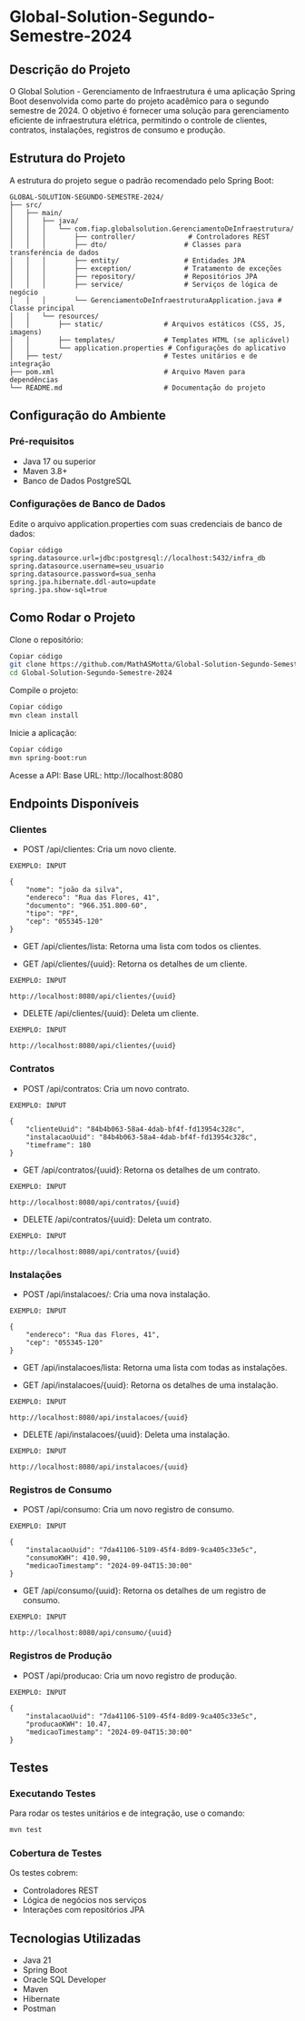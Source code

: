 # Global-Solution-Segundo-Semestre-2024

## Descrição do Projeto
O Global Solution - Gerenciamento de Infraestrutura é uma aplicação Spring Boot desenvolvida como parte do projeto acadêmico para o segundo semestre de 2024. O objetivo é fornecer uma solução para gerenciamento eficiente de infraestrutura elétrica, permitindo o controle de clientes, contratos, instalações, registros de consumo e produção.

## Estrutura do Projeto
A estrutura do projeto segue o padrão recomendado pelo Spring Boot:

```plain
GLOBAL-SOLUTION-SEGUNDO-SEMESTRE-2024/
├── src/
│   ├── main/
│   │   ├── java/
│   │   │   └── com.fiap.globalsolution.GerenciamentoDeInfraestrutura/
│   │   │       ├── controller/             # Controladores REST
│   │   │       ├── dto/                   # Classes para transferência de dados
│   │   │       ├── entity/                # Entidades JPA
│   │   │       ├── exception/             # Tratamento de exceções
│   │   │       ├── repository/            # Repositórios JPA
│   │   │       ├── service/               # Serviços de lógica de negócio
│   │   │       └── GerenciamentoDeInfraestruturaApplication.java # Classe principal
│   │   └── resources/
│   │       ├── static/               # Arquivos estáticos (CSS, JS, imagens)
│   │       ├── templates/            # Templates HTML (se aplicável)
│   │       └── application.properties # Configurações do aplicativo
│   ├── test/                         # Testes unitários e de integração
├── pom.xml                           # Arquivo Maven para dependências
└── README.md                         # Documentação do projeto
```

## Configuração do Ambiente
### Pré-requisitos
- Java 17 ou superior
- Maven 3.8+
- Banco de Dados PostgreSQL
### Configurações de Banco de Dados
Edite o arquivo application.properties com suas credenciais de banco de dados:

```properties
Copiar código
spring.datasource.url=jdbc:postgresql://localhost:5432/infra_db
spring.datasource.username=seu_usuario
spring.datasource.password=sua_senha
spring.jpa.hibernate.ddl-auto=update
spring.jpa.show-sql=true
```

## Como Rodar o Projeto
Clone o repositório:

```bash
Copiar código
git clone https://github.com/MathASMotta/Global-Solution-Segundo-Semestre-2024.git
cd Global-Solution-Segundo-Semestre-2024
```
Compile o projeto:

```bash
Copiar código
mvn clean install
```
Inicie a aplicação:

```bash
Copiar código
mvn spring-boot:run
```
Acesse a API:
Base URL: http://localhost:8080

## Endpoints Disponíveis

### Clientes
- POST /api/clientes: Cria um novo cliente.
```plain
EXEMPLO: INPUT

{
    "nome": "joão da silva",
    "endereco": "Rua das Flores, 41",
    "documento": "966.351.800-60",
    "tipo": "PF",
    "cep": "055345-120"
}
```

- GET /api/clientes/lista: Retorna uma lista com todos os clientes.

- GET /api/clientes/{uuid}: Retorna os detalhes de um cliente.
```plain
EXEMPLO: INPUT

http://localhost:8080/api/clientes/{uuid}
```

- DELETE /api/clientes/{uuid}: Deleta um cliente.
```plain
EXEMPLO: INPUT

http://localhost:8080/api/clientes/{uuid}
```

### Contratos
- POST /api/contratos: Cria um novo contrato.
```plain
EXEMPLO: INPUT

{
    "clienteUuid": "84b4b063-58a4-4dab-bf4f-fd13954c328c",
    "instalacaoUuid": "84b4b063-58a4-4dab-bf4f-fd13954c328c",
    "timeframe": 180
}
```

- GET /api/contratos/{uuid}: Retorna os detalhes de um contrato.
```plain
EXEMPLO: INPUT

http://localhost:8080/api/contratos/{uuid}
```

- DELETE /api/contratos/{uuid}: Deleta um contrato.
```plain
EXEMPLO: INPUT

http://localhost:8080/api/contratos/{uuid}
```

### Instalações
- POST /api/instalacoes/: Cria uma nova instalação.
```plain
EXEMPLO: INPUT

{
    "endereco": "Rua das Flores, 41",
    "cep": "055345-120"
}
```

- GET /api/instalacoes/lista: Retorna uma lista com todas as instalações.

- GET /api/instalacoes/{uuid}: Retorna os detalhes de uma instalação.
```plain
EXEMPLO: INPUT

http://localhost:8080/api/instalacoes/{uuid}
```

- DELETE /api/instalacoes/{uuid}: Deleta uma instalação.
```plain
EXEMPLO: INPUT

http://localhost:8080/api/instalacoes/{uuid}
```

### Registros de Consumo
- POST /api/consumo: Cria um novo registro de consumo.
```plain
EXEMPLO: INPUT

{
    "instalacaoUuid": "7da41106-5109-45f4-8d09-9ca405c33e5c",
    "consumoKWH": 410.90,
    "medicaoTimestamp": "2024-09-04T15:30:00"
}
```

- GET /api/consumo/{uuid}: Retorna os detalhes de um registro de consumo.
```plain
EXEMPLO: INPUT

http://localhost:8080/api/consumo/{uuid}
```

### Registros de Produção
- POST /api/producao: Cria um novo registro de produção.
```plain
EXEMPLO: INPUT

{
    "instalacaoUuid": "7da41106-5109-45f4-8d09-9ca405c33e5c",
    "producaoKWH": 10.47,
    "medicaoTimestamp": "2024-09-04T15:30:00" 
}
```

## Testes
### Executando Testes
Para rodar os testes unitários e de integração, use o comando:

```bash
mvn test
```

### Cobertura de Testes
Os testes cobrem:

- Controladores REST
- Lógica de negócios nos serviços
- Interações com repositórios JPA

## Tecnologias Utilizadas
- Java 21
- Spring Boot
- Oracle SQL Developer
- Maven
- Hibernate
- Postman